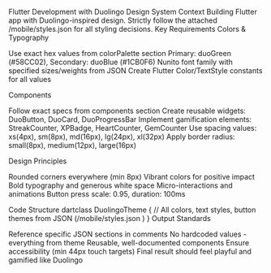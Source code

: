 Flutter Development with Duolingo Design System
Context
Building Flutter app with Duolingo-inspired design. Strictly follow the attached /mobile/styles.json for all styling decisions.
Key Requirements
Colors & Typography

Use exact hex values from colorPalette section
Primary: duoGreen (#58CC02), Secondary: duoBlue (#1CB0F6)
Nunito font family with specified sizes/weights from JSON
Create Flutter Color/TextStyle constants for all values

Components

Follow exact specs from components section
Create reusable widgets: DuoButton, DuoCard, DuoProgressBar
Implement gamification elements: StreakCounter, XPBadge, HeartCounter, GemCounter
Use spacing values: xs(4px), sm(8px), md(16px), lg(24px), xl(32px)
Apply border radius: small(8px), medium(12px), large(16px)

Design Principles

Rounded corners everywhere (min 8px)
Vibrant colors for positive impact
Bold typography and generous white space
Micro-interactions and animations
Button press scale: 0.95, duration: 100ms

Code Structure
dartclass DuolingoTheme {
  // All colors, text styles, button themes from JSON (/mobile/styles.json )
}
Output Standards

Reference specific JSON sections in comments
No hardcoded values - everything from theme
Reusable, well-documented components
Ensure accessibility (min 44px touch targets)
Final result should feel playful and gamified like Duolingo